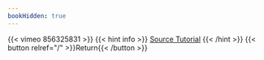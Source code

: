 ```yaml
---
bookHidden: true
---
```


{{< vimeo 856325831 >}}
{{< hint info >}}
[Source Tutorial](https://youtu.be/eI2p6hNi6w8?si=Pci44zMZ8KDle0dX)
{{< /hint >}}
{{< button relref="/" >}}Return{{< /button >}}
